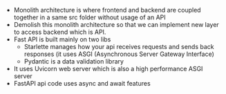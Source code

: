 - Monolith architecture  is where frontend and backend are coupled together in a same src folder without usage of an API
- Demolish this monolith architecture so that we can implement new layer to access backend which is API.
- Fast API is built mainly on two libs
  - Starlette manages how your api receives requests and sends back responses (it uses ASGI (Asynchronous Server Gateway Interface)
  - Pydantic is a data validation library
- It uses Uvicorn web server which is also a high performance ASGI server
- FastAPI api code uses async and await features
